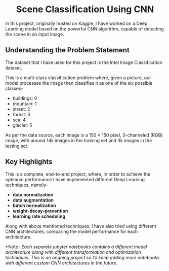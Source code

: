 <h1 align = 'center'>Scene Classification Using CNN</h1>
 
In this project, originally hosted on Kaggle, I have worked on a Deep Learning model based on the powerful CNN algorithm, capable of detecting the scene in an input image. 

<h2>Understanding the Problem Statement</h2>

The dataset that I have used for this project is the Intel Image Classification dataset. 

This is a multi-class classification problem where, given a picture, our model processes the image then classifies it as one of the six possible classes- 
 * buildings: 0
 * mountain: 1 
 * street: 2
 * forest: 3 
 * sea: 4 
 * glacier: 5

As per the data source, each image is a 150 × 150 pixel, 3-channeled (RGB) image, with around 14k images in the training set and 3k images in the testing set.

<h2>Key Highlights</h2>

 This is a complete, end-to-end project, where, in order to achieve the optimum performance I have implemented different Deep Learning techniques, namely-
 
 * **data normalization** 
 * **data augmentation**
 * **batch normalization**
 * **weight-decay-prevention** 
 * **learning rate scheduling**  
 
 Along with above mentioned techniques, I have also tried using different CNN architectures, comparing the model performance for each architecture.
 
 \*Note- *Each separate jupyter notebooks contains a different model architecture along with different transformation and optimization techniques. This is an ongoing project so I'll keep adding more notebooks with different custom CNN architectures in the future.* 
 
 
